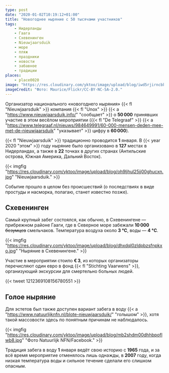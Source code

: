 ```yaml
---
type: post
date: "2020-01-02T10:19:12+01:00"
title: "Новогоднее ныряние с 50 тысячами участников"
tags:
    - Нидерланды
    - Гаага
    - Схевенинген
    - Nieuwjaarsduik
    - море
    - пляж
    - праздники
    - новости
    - забавное
    - традиции
places:
    - place0020
image: "https://res.cloudinary.com/yktoo/image/upload/blog/iwd5rjirncbkgo5iii3h.jpg"
imageCredit: "Фото: Maurice/Flickr/CC-BY-NC-SA-2.0."
---
```


Организатор национального «новогоднего ныряния» {{< fl "Nieuwjaarsduik" >}} компания {{< fl "Unox" >}} {{< a "https://www.nieuwjaarsduik.info/" "сообщает" >}} о **50 000** принявших участие в этом весёлом мероприятии ({{< fl "De Telegraaf" >}} {{< a "https://www.telegraaf.nl/nieuws/984649991/60-000-mensen-deden-mee-met-de-nieuwjaarsduik" "указывает" >}} цифру в **60 000**).

{{< fl "Nieuwjaarsduik" >}} традиционно проводится **1** января. В {{< year 2020 "этом" >}} году ныряние было организовано в **127** местах в Нидерландах, а также в **22** точках в других странах (Антильские острова, Южная Америка, Дальний Восток).

<!--more-->

{{< imgfig "https://res.cloudinary.com/yktoo/image/upload/blog/oh9ljhul25jj00ghucxn.jpg" "Nieuwjaarsduik." >}}

Событие прошло в целом без происшествий (о последствиях в виде простуды и насморка, полагаю, станет известно позже).

## Схевенинген

Самый крупный забег состоялся, как обычно, в Схевенингене — прибрежном районе Гааги, где в Северное море забежали **10 000** ~~безумцев~~ смельчаков. Температура воздуха около **3 °C**, воды — **4 °C**.

{{< imgfig "https://res.cloudinary.com/yktoo/image/upload/blog/dhxdql0zldpbzsfnpkxo.jpg" "Ныряние в Схевенингене." >}}

Участие в мероприятии стоило **€ 3**, из которых организаторы перечисляют один евро в фонд {{< fl "Stichting Vaarwens" >}}, организующий экскурсии для смертельно больных людей.

{{< tweet 1212369108156780551 >}}

## Голое ныряние

Для эстетов был также доступен вариант забега в воду {{< a "https://www.natuurlijknfn.nl/blote-nieuwjaarsduik/" "голышом" >}}, хотя такой массовости здесь по понятным причинам не наблюдалось.

{{< imgfig "https://res.cloudinary.com/yktoo/image/upload/blog/mb2shdm00dhhbpoflwb8.jpg" "Фото Natuurlijk NFN/Facebook." >}}

Традиция забега в воду **1** января ведёт свою историю с **1965** года, и за всё время мероприятие отменялось лишь однажды, в **2007** году, когда низкая температура воды и сильное течение сделали его слишком опасным.